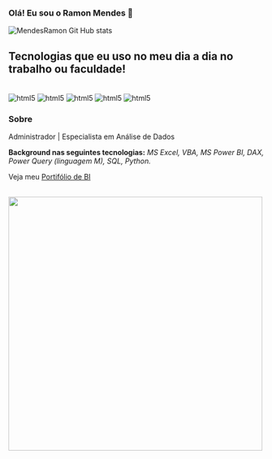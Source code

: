 
### Olá! Eu sou o Ramon Mendes 👋


![MendesRamon Git Hub stats](https://github-readme-stats.vercel.app/api?username=MendesRamon&showicons=truetheme=dracula)

## Tecnologias que eu uso no meu dia a dia no trabalho ou faculdade!

<div stile="display: inline_block"><br/>
    <img align="center" alt="html5" src="https://img.shields.io/badge/Python-3776AB?style=for-the-badge&logo=python&logoColor=white" />
    <img align="center" alt="html5" src="https://img.shields.io/badge/R-276DC3?style=for-the-badge&logo=r&logoColor=white" />
    <img align="center" alt="html5" src="https://img.shields.io/badge/Microsoft%20SQL%20Server-CC2927.svg?style=for-the-badge&logo=Microsoft-SQL-Server&logoColor=white" />
    <img align="center" alt="html5" src="https://img.shields.io/badge/Microsoft_Excel-217346?style=for-the-badge&logo=microsoft-excel&logoColor=white" />
    <img align="center" alt="html5" src="https://img.shields.io/badge/Power%20BI-F2C811.svg?style=for-the-badge&logo=Power-BI&logoColor=black" >
</div>

<p></p>
<p></p>

### Sobre

Administrador | Especialista em Análise de Dados 
 

**Background nas seguintes tecnologias:** *MS Excel, VBA, MS Power BI, DAX, Power Query (linguagem M), SQL, Python.*

Veja meu [Portifólio de BI](https://sites.google.com/view/portifliobi/in%C3%ADcio?authuser=0)


<br>
<div align="left">
<img src="https://github.com/MendesRamon/TCC_PUC_MINAS/assets/141190770/13c004d1-b0b7-44b8-8195-39811fa5a013" width="500px" />
<div/>
